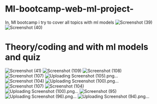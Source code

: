 
# Ml-bootcamp-web-ml-project-
In, Ml bootcamp i try  to cover all topics with ml models 
![Screenshot (39)](https://user-images.githubusercontent.com/74282916/151979542-48e0deee-cbe2-49b8-901b-7da7461a3f1a.png)
![Screenshot (40)](https://user-images.githubusercontent.com/74282916/151979645-e69314bb-344b-42cb-9f59-e454409556b7.png)
# Theory/coding and with ml models and quiz
![Screenshot (41)](https://user-images.githubusercontent.com/74282916/151979885-3b9d05ba-098f-48e2-913d-bfbca73349f3.png)
![Screenshot (109)](https://user-images.githubusercontent.com/74282916/165677387-290efd21-2f03-4c5b-85cd-495ec02d9c63.png)
![Screenshot (108)](https://user-images.githubusercontent.com/74282916/165677400-38049f3d-73ff-436a-a061-60dff8e047da.png)
![Screenshot (107)](https://user-images.githubusercontent.com/74282916/165677407-e7c50f90-3777-4544-b806-6d5ed288344c.png)
![Uploading Screenshot (105).png…]()
![Screenshot (104)](https://user-images.githubusercontent.com/74282916/165677423-340a35f3-accd-47d8-a400-0ca1520c3ab7.png)
![Uploading Screenshot (100).png…]()
![Screenshot (107)](https://user-images.githubusercontent.com/74282916/165677572-bdf337e7-8d49-44fc-b178-6c59159b3a68.png)
![Screenshot (104)](https://user-images.githubusercontent.com/74282916/165677588-68374913-adce-494f-8ce1-e6ccddc9b4c2.png)
![Uploading Screenshot (100).png…]()
![Screenshot (95)](https://user-images.githubusercontent.com/74282916/165677605-c777adb4-69da-4c25-aa4d-2967fab2fba2.png)
![Uploading Screenshot (96).png…]()
![Uploading Screenshot (94).png…]()

